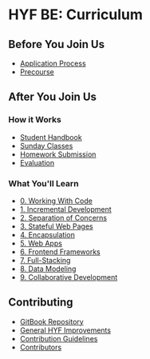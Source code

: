# HYF BE: Curriculum

## Before You Join Us
* [Application Process](./before-you-join-us/application-process.md)
* [Precourse](./before-you-join-us/precourse.md)

## After You Join Us

### How it Works
<!-- these can be anchors within how-it-works.md -->
* [Student Handbook](https://github.com/hackyourfuturebelgium/student-handbook)
* [Sunday Classes](./how-it-works/sunday-classes.md)
* [Homework Submission](./how-it-works/homework-submission.md)
* [Evaluation](./how-it-works/evaluation.md)
<!-- look in the contract -->
<!-- core values -->
<!-- hyf contract original documents -->

### What You'll Learn
* [0. Working With Code](./00-working-with-code.md)
* [1. Incremental Development](./01-incremental-development.md)
* [2. Separation of Concerns](./02-separation-of-concerns.md)
* [3. Stateful Web Pages](./03-stateful-web-pages.md)
* [4. Encapsulation](./04-encapsulation.md)
* [5. Web Apps](./05-web-apps.md)
* [6. Frontend Frameworks](./06-frontend-frameworks.md)
* [7. Full-Stacking](./07-full-stacking.md)
* [8. Data Modeling](./08-data-modeling.md)
* [9. Collaborative Development](./09-collaborative-development.md)

## Contributing
* [GitBook Repository](https://github.com/hackyourfuturebelgium/curriculum)
* [General HYF Improvements](https://github.com/hackyourfuturebelgium/improvements)
* [Contribution Guidelines]()
* [Contributors](https://github.com/hackyourfuturebelgium/contributors)
